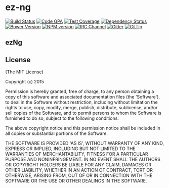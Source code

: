 # ez-ng
[![Build Status][build-image]][build-url]
[![Code GPA][gpa-image]][gpa-url]
[![Test Coverage][coverage-image]][coverage-url]
[![Dependency Status][depstat-image]][depstat-url]
[![Bower Version][bower-image]][bower-url]
[![NPM version][npm-image]][npm-url]
[![IRC Channel][irc-image]][irc-url]
[![Gitter][gitter-image]][gitter-url]
[![GitTip][tip-image]][tip-url]

## ezNg


## License

(The MIT License)

Copyright (c) 2015  

Permission is hereby granted, free of charge, to any person obtaining
a copy of this software and associated documentation files (the
'Software'), to deal in the Software without restriction, including
without limitation the rights to use, copy, modify, merge, publish,
distribute, sublicense, and/or sell copies of the Software, and to
permit persons to whom the Software is furnished to do so, subject to
the following conditions:

The above copyright notice and this permission notice shall be
included in all copies or substantial portions of the Software.

THE SOFTWARE IS PROVIDED 'AS IS', WITHOUT WARRANTY OF ANY KIND,
EXPRESS OR IMPLIED, INCLUDING BUT NOT LIMITED TO THE WARRANTIES OF
MERCHANTABILITY, FITNESS FOR A PARTICULAR PURPOSE AND NONINFRINGEMENT.
IN NO EVENT SHALL THE AUTHORS OR COPYRIGHT HOLDERS BE LIABLE FOR ANY
CLAIM, DAMAGES OR OTHER LIABILITY, WHETHER IN AN ACTION OF CONTRACT,
TORT OR OTHERWISE, ARISING FROM, OUT OF OR IN CONNECTION WITH THE
SOFTWARE OR THE USE OR OTHER DEALINGS IN THE SOFTWARE.



[build-url]: https://travis-ci.org/benmarch/ez-ng
[build-image]: http://img.shields.io/travis/benmarch/ez-ng.png

[gpa-url]: https://codeclimate.com/github/benmarch/ez-ng
[gpa-image]: https://codeclimate.com/github/benmarch/ez-ng.png

[coverage-url]: https://codeclimate.com/github/benmarch/ez-ng/code?sort=covered_percent&sort_direction=desc
[coverage-image]: https://codeclimate.com/github/benmarch/ez-ng/coverage.png

[depstat-url]: https://david-dm.org/benmarch/ez-ng
[depstat-image]: https://david-dm.org/benmarch/ez-ng.png?theme=shields.io

[issues-url]: https://github.com/benmarch/ez-ng/issues
[issues-image]: http://img.shields.io/github/issues/benmarch/ez-ng.png

[bower-url]: http://bower.io/search/?q=ez-ng
[bower-image]: https://badge.fury.io/bo/ez-ng.png

[downloads-url]: https://www.npmjs.org/package/ez-ng
[downloads-image]: http://img.shields.io/npm/dm/ez-ng.png

[npm-url]: https://www.npmjs.org/package/ez-ng
[npm-image]: https://badge.fury.io/js/ez-ng.png

[irc-url]: http://webchat.freenode.net/?channels=ez-ng
[irc-image]: http://img.shields.io/badge/irc-%23ez-ng-brightgreen.png

[gitter-url]: https://gitter.im/benmarch/ez-ng
[gitter-image]: http://img.shields.io/badge/gitter-benmarch/ez-ng-brightgreen.png

[tip-url]: https://www.gittip.com/benmarch
[tip-image]: http://img.shields.io/gittip/benmarch.png
